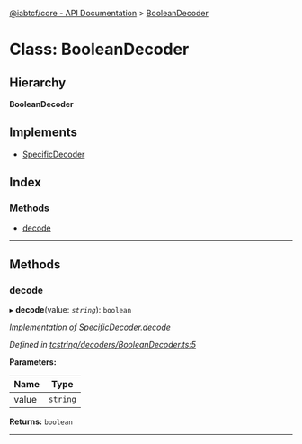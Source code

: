 [@iabtcf/core - API Documentation](../README.md) > [BooleanDecoder](../classes/booleandecoder.md)

# Class: BooleanDecoder

## Hierarchy

**BooleanDecoder**

## Implements

* [SpecificDecoder](../interfaces/specificdecoder.md)

## Index

### Methods

* [decode](booleandecoder.md#decode)

---

## Methods

<a id="decode"></a>

###  decode

▸ **decode**(value: *`string`*): `boolean`

*Implementation of [SpecificDecoder](../interfaces/specificdecoder.md).[decode](../interfaces/specificdecoder.md#decode)*

*Defined in [tcstring/decoders/BooleanDecoder.ts:5](https://github.com/chrispaterson/iabtcf-es/blob/293af9e/modules/core/src/tcstring/decoders/BooleanDecoder.ts#L5)*

**Parameters:**

| Name | Type |
| ------ | ------ |
| value | `string` |

**Returns:** `boolean`

___

